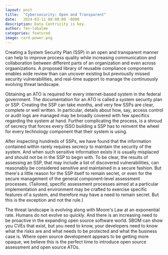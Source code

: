 ```yaml
---
layout: post
title:  "Cybersecurity: Open and Transparent"
date:   2024-03-11 08:00:00 -0800
description: Data Centricity is key.
author: fen-labalme
categories: featured
image: card-power.png
---
```


Creating a System Security Plan (SSP) in an open and transparent manner can help to improve process quality while increasing communication and collaboration between different parts of an organization and even across orgaanizations. A proposed library of reusable compliance components enables wide review than can uncover existing but previouslly missed security vulnerabilities, and real-time support to manage the continuously evolving threat landscape.

Obtaining an ATO is required for every internet-based system in the federal government. The documentation for an ATO is called a system security plan or SSP. Creating the SSP can take months, and very few SSPs are clear, complete or well written. In particular, details about how, say, access control or audit logs are managed may be broadly covered with few specifics regarding the system at hand. Further complicating the process, is a shroud of secrecy that forces every ISSO building a SSP has to reinvent the wheel for every technology component that their system is using.

After inspecting hundreds of SSPs, we have found that the information contained within rarely requires secrecy to maintain the security of the system. And when such sensitive information exists it is usually misplaced and should not be in the SSP to begin with. To be clear, the results of assessing an SSP, that may include a list of discovered vulnerabilities, can reasonably be considered sensitive and maintained in a secure fashion. But there's a little reason for the SSP itself to remain secret, or even for the secure management of the general component-level assessment processes. (Tailored, specific assessment processes aimed at a particular implementation and environment may be crafted to exercise specific features of a system, and therefore may have a need to remain secret. But this is the exception and not the rule.)

The threat landscape is evolving along with Moore's Law at an exponential rate. Humans do not evolve so quickly. And there is an increasing need to be proactive in the expanding open source software world. SBOM can show you CVEs that exist, but you need to know, your developers need to know what the risks are and what needs to be protected and what the business case is. Where open source development appears to be getting more opaque, we believe this is the perfect time to introduce open source assessment and open source ATOs.

